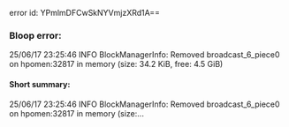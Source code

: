error id: YPmlmDFCwSkNYVmjzXRd1A==
### Bloop error:

25/06/17 23:25:46 INFO BlockManagerInfo: Removed broadcast_6_piece0 on hpomen:32817 in memory (size: 34.2 KiB, free: 4.5 GiB)
#### Short summary: 

25/06/17 23:25:46 INFO BlockManagerInfo: Removed broadcast_6_piece0 on hpomen:32817 in memory (size:...